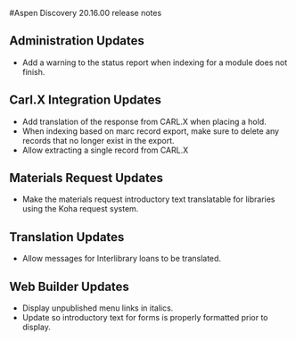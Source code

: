 #Aspen Discovery 20.16.00 release notes
## Administration Updates
- Add a warning to the status report when indexing for a module does not finish. 

## Carl.X Integration Updates
- Add translation of the response from CARL.X when placing a hold.
- When indexing based on marc record export, make sure to delete any records that no longer exist in the export. 
- Allow extracting a single record from CARL.X

## Materials Request Updates
- Make the materials request introductory text translatable for libraries using the Koha request system.

## Translation Updates
- Allow messages for Interlibrary loans to be translated. 

## Web Builder Updates
- Display unpublished menu links in italics. 
- Update so introductory text for forms is properly formatted prior to display.  